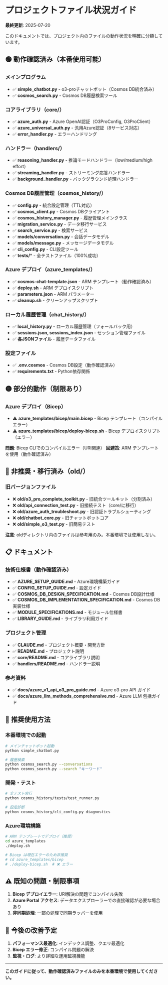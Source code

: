 # プロジェクトファイル状況ガイド

**最終更新**: 2025-07-20

このドキュメントでは、プロジェクト内のファイルの動作状況を明確に分類しています。

## 🟢 動作確認済み（本番使用可能）

### メインプログラム
- ✅ **simple_chatbot.py** - o3-proチャットボット（Cosmos DB統合済み）
- ✅ **cosmos_search.py** - Cosmos DB履歴検索ツール

### コアライブラリ（core/）
- ✅ **azure_auth.py** - Azure OpenAI認証（O3ProConfig, O3ProClient）
- ✅ **azure_universal_auth.py** - 汎用Azure認証（8サービス対応）
- ✅ **error_handler.py** - エラーハンドリング

### ハンドラー（handlers/）
- ✅ **reasoning_handler.py** - 推論モードハンドラー（low/medium/high effort）
- ✅ **streaming_handler.py** - ストリーミング応答ハンドラー
- ✅ **background_handler.py** - バックグラウンド処理ハンドラー

### Cosmos DB履歴管理（cosmos_history/）
- ✅ **config.py** - 統合設定管理（TTL対応）
- ✅ **cosmos_client.py** - Cosmos DBクライアント
- ✅ **cosmos_history_manager.py** - 履歴管理メインクラス
- ✅ **migration_service.py** - データ移行サービス
- ✅ **search_service.py** - 検索サービス
- ✅ **models/conversation.py** - 会話データモデル
- ✅ **models/message.py** - メッセージデータモデル
- ✅ **cli_config.py** - CLI設定ツール
- ✅ **tests/*** - 全テストファイル（100%成功）

### Azure デプロイ（azure_templates/）
- ✅ **cosmos-chat-template.json** - ARM テンプレート（動作確認済み）
- ✅ **deploy.sh** - ARM デプロイスクリプト
- ✅ **parameters.json** - ARM パラメーター
- ✅ **cleanup.sh** - クリーンアップスクリプト

### ローカル履歴管理（chat_history/）
- ✅ **local_history.py** - ローカル履歴管理（フォールバック用）
- ✅ **sessions.json, sessions_index.json** - セッション管理ファイル
- ✅ **各JSONファイル** - 履歴データファイル

### 設定ファイル
- ✅ **.env.cosmos** - Cosmos DB設定（動作確認済み）
- ✅ **requirements.txt** - Python依存関係

## 🟡 部分的動作（制限あり）

### Azure デプロイ（Bicep）
- ⚠️ **azure_templates/bicep/main.bicep** - Bicep テンプレート（コンパイルエラー）
- ⚠️ **azure_templates/bicep/deploy-bicep.sh** - Bicep デプロイスクリプト（エラー）

**問題**: Bicep CLIでのコンパイルエラー（URI関連）
**回避策**: ARM テンプレートを使用（動作確認済み）

## 🔴 非推奨・移行済み（old/）

### 旧バージョンファイル
- ❌ **old/o3_pro_complete_toolkit.py** - 旧統合ツールキット（分割済み）
- ❌ **old/api_connection_test.py** - 旧接続テスト（core/に移行）
- ❌ **old/azure_auth_troubleshoot.py** - 旧認証トラブルシューティング
- ❌ **old/chatbot_core.py** - 旧チャットボットコア
- ❌ **old/simple_o3_test.py** - 旧簡易テスト

**注意**: oldディレクトリ内のファイルは参考用のみ。本番環境では使用しない。

## 📋 ドキュメント

### 技術仕様書（動作確認済み）
- ✅ **AZURE_SETUP_GUIDE.md** - Azure環境構築ガイド
- ✅ **CONFIG_SETUP_GUIDE.md** - 設定ガイド
- ✅ **COSMOS_DB_DESIGN_SPECIFICATION.md** - Cosmos DB設計仕様
- ✅ **COSMOS_DB_IMPLEMENTATION_SPECIFICATION.md** - Cosmos DB実装仕様
- ✅ **MODULE_SPECIFICATIONS.md** - モジュール仕様書
- ✅ **LIBRARY_GUIDE.md** - ライブラリ利用ガイド

### プロジェクト管理
- ✅ **CLAUDE.md** - プロジェクト概要・開発方針
- ✅ **README.md** - プロジェクト説明
- ✅ **core/README.md** - コアライブラリ説明
- ✅ **handlers/README.md** - ハンドラー説明

### 参考資料
- ✅ **docs/azure_v1_api_o3_pro_guide.md** - Azure o3-pro API ガイド
- ✅ **docs/azure_llm_methods_comprehensive.md** - Azure LLM 包括ガイド

## 🎯 推奨使用方法

### 本番環境での起動
```bash
# メインチャットボット起動
python simple_chatbot.py

# 履歴検索
python cosmos_search.py --conversations
python cosmos_search.py --search "キーワード"
```

### 開発・テスト
```bash
# 全テスト実行
python cosmos_history/tests/test_runner.py

# 設定診断
python cosmos_history/cli_config.py diagnostics
```

### Azure環境構築
```bash
# ARM テンプレートでデプロイ（推奨）
cd azure_templates
./deploy.sh

# Bicep は現在エラーのため非推奨
# cd azure_templates/bicep
# ./deploy-bicep.sh  # ❌ エラー
```

## ⚠️ 既知の問題・制限事項

1. **Bicep デプロイエラー**: URI解決の問題でコンパイル失敗
2. **Azure Portal アクセス**: データエクスプローラーでの直接確認が必要な場合あり
3. **非同期処理**: 一部の処理で同期ラッパーを使用

## 🔧 今後の改善予定

1. **パフォーマンス最適化**: インデックス調整、クエリ最適化
2. **Bicep エラー修正**: コンパイル問題の解決
3. **監視・ログ**: より詳細な運用監視機能

---

**このガイドに従って、動作確認済みファイルのみを本番環境で使用してください。**